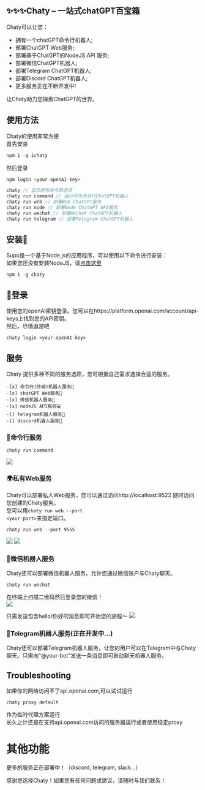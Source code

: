 ## ✨✨✨Chaty – 一站式chatGPT百宝箱

Chaty可以让您：

- 拥有一个chatGPT命令行机器人;
- 部署ChatGPT Web服务;
- 部署基于ChatGPT的NodeJS API 服务;
- 部署微信ChatGPT机器人;
- 部署Telegram ChatGPT机器人;
- 部署Discord ChatGPT机器人;
- 更多服务正在不断开发中!

让Chaty助力您探索ChatGPT的世界。

## 使用方法

Chaty的使用非常方便  
首先安装
```javascript
npm i -g ichaty
```
然后登录
```javascript
npm login <your-openAI-key>
```

```javascript
chaty // 显示所有命令和选项  
chaty run command // 运行作为命令行ChatGPT机器人
chaty run web // 部署Web ChatGPT服务
chaty run node // 部署Node ChatGPT API服务
chaty run wechat // 部署WeChat ChatGPT机器人
chaty run telegram // 部署Telegram ChatGPT机器人
```

## 安装🤖

Supo是一个基于Node.js的应用程序，可以使用以下命令进行安装：  
如果您还没有安装NodeJS，请[点击这里](https://nodejs.org/)


```
npm i -g chaty
```
## 🔑登录

使用您的openAI密钥登录。您可以在https://platform.openai.com/account/api-keys上找到您的API密钥。  
然后，尽情遨游吧
```
chaty login <your-openAI-key>
```


## 服务

Chaty 提供多种不同的服务选项，您可根据自己需求选择合适的服务。  
```
-[x] 命令行(终端)机器人服务📁   
-[x] chatGPT Web服务🚀  
-[x] 微信机器人服务💬   
-[x] nodeJS API服务💻 
-[] telegram机器人服务🤖  
-[] discord机器人服务🤖  
```
### 📁命令行服务   
```
chaty run command
```
![](./assets/images/command.jpg)

### 🌍私有Web服务

Chaty可以部署私人Web服务，您可以通过访问http://localhost:9522 随时访问您创建的Chaty服务。  
您可以用<code>chaty run web --port \<your-port\></code>来指定端口。
```
chaty run web --port 9555
```
![](./assets/images/web.jpg)
![](./assets/images/web2.jpg)

### 💬微信机器人服务

Chaty还可以部署微信机器人服务，允许您通过微信账户与Chaty聊天。  
```
chaty run wechat
```
在终端上扫描二维码然后登录您的微信！  
![](./assets/images/wechat.jpg)

只需发送包含hello/你好的消息即可开始您的旅程～
![](./assets/images/wechat2.png)

### 🤖Telegram机器人服务(正在开发中...)

Chaty还可以部署Telegram机器人服务，让您的用户可以在Telegram中与Chaty聊天。只需向"@your-bot"发送一条消息即可启动聊天机器人服务。

## Troubleshooting  
如果你的网络访问不了api.openai.com,可以试试运行  
```
chaty proxy default
```
作为临时代理方案运行  
长久之计还是在支持api.openai.com访问的服务器运行或者使用稳定proxy

# 其他功能

更多的服务正在部署中！（discord, telegram, slack...）

感谢您选择Chaty！如果您有任何问题或建议，请随时与我们联系！
